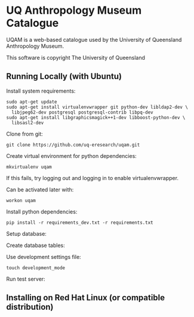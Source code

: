 # UQ Anthropology Museum Catalogue

UQAM is a web-based catalogue used by the University of Queensland Anthropology Museum.

This software is copyright The University of Queensland

## Running Locally (with Ubuntu)

Install system requirements:

    sudo apt-get update
    sudo apt-get install virtualenvwrapper git python-dev libldap2-dev \
      libjpeg62-dev postgresql postgresql-contrib libpq-dev
    sudo apt-get install libgraphicsmagick++1-dev libboost-python-dev \
      libsasl2-dev

Clone from git:

    git clone https://github.com/uq-eresearch/uqam.git

Create virtual environment for python dependencies:

    mkvirtualenv uqam

If this fails, try logging out and logging in to enable
virtualenvwrapper.

Can be activated later with:

    workon uqam


Install python dependencies:

    pip install -r requirements_dev.txt -r requirements.txt

Setup database:

Create database tables:

Use development settings file:

    touch development_mode

Run test server:





## Installing on Red Hat Linux (or compatible distribution)



